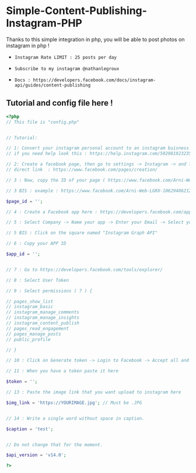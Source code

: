 # Simple-Content-Publishing-Instagram-PHP
Thanks to this simple integration in php, you will be able to post photos on instagram in php !


- `Instagram Rate LIMIT : 25 posts per day `

- `Subscribe to my instagram @nathanlegroux `

- `Docs : https://developers.facebook.com/docs/instagram-api/guides/content-publishing`

## Tutorial and config file here !



```php
<?php
// This file is "config.php"


// Tutorial: 

// 1: Convert your instagram personal account to an instagram buisness account. 
// if you need help look this : https://help.instagram.com/502981923235522

// 2: Create a facebook page, then go to settings -> Instagram -> and link your buisness account.
// direct link  : https://www.facebook.com/pages/creation/

// 3 : Now, copy the ID of your page ( https://www.facebook.com/Arni-Web-LGRX-ID_IS_HERE/about/?ref=page_internal ) 

// 3 BIS : example : https://www.facebook.com/Arni-Web-LGRX-106294062129244/about/?ref=page_internal -> ID is = 106294062129244

$page_id = '';

// 4 : Create a Facebook app here : https://developers.facebook.com/apps/

// 5 : Select Company -> Name your app -> Enter your Email -> Select your buisness account ( IMPORTANT )

// 5 BIS : Click on the square named "Instagram Graph API"

// 6 : Copy your APP ID 

$app_id = '';


// 7 : Go to https://developers.facebook.com/tools/explorer/

// 8 : Select User Token 

// 9 : Select permissions ( 7 ) {

// pages_show_list
// instagram_basic
// instagram_manage_comments
// instagram_manage_insights
// instagram_content_publish
// pages_read_engagement
// pages_manage_posts
// public_profile

// }

// 10 : Click on Generate token -> Login to Facebook -> Accept all and Check your instagram account in the list !

// 11 : When you have a token paste it here 

$token = '';

// 13 : Paste the image link that you want upload to instagram here 

$img_link = 'https://YOURIMAGE.jpg'; // Must be .JPG


// 14 : Write a single word without space in caption.

$caption = 'test';


// Do not change that for the moment.

$api_version = 'v14.0';

?>

```


